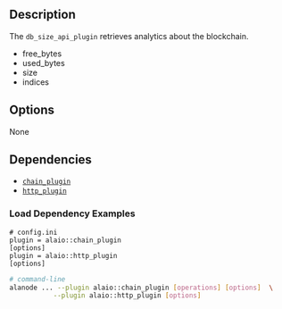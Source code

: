 ## Description

The `db_size_api_plugin` retrieves analytics about the blockchain.

- free_bytes
- used_bytes
- size
- indices

<!--
## Usage

```console
# Not available
```
-->

## Options

None

## Dependencies

- [`chain_plugin`](../chain_plugin/index.md)
- [`http_plugin`](../http_plugin/index.md)

### Load Dependency Examples

```console
# config.ini
plugin = alaio::chain_plugin
[options]
plugin = alaio::http_plugin
[options]
```

```sh
# command-line
alanode ... --plugin alaio::chain_plugin [operations] [options]  \
           --plugin alaio::http_plugin [options]
```
